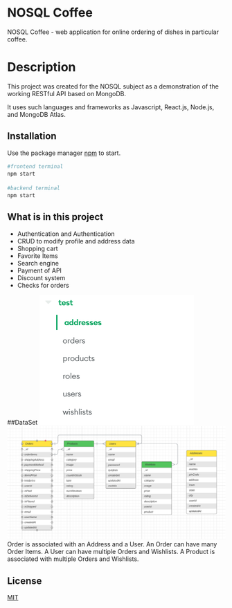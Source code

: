 # NOSQL Coffee

NOSQL Coffee - web application for online ordering of dishes in particular coffee.

# Description

This project was created for the NOSQL subject as a demonstration of the working RESTful API based on MongoDB.

It uses such languages and frameworks as Javascript, React.js, Node.js, and MongoDB Atlas.
## Installation

Use the package manager [npm]() to start.

```bash
#frontend terminal
npm start

#backend terminal
npm start
```

## What is in this project

- Authentication and Authentication
- CRUD to modify profile and address data
- Shopping cart
- Favorite Items
- Search engine
- Payment of API
- Discount system
- Checks for orders


##DataSet
![alt text](./frontend/src/assests/Screen2.png)
![alt text](./frontend/src/assests/DataSchema.png)
Order is associated with an Address and a User. An Order can have many Order Items. A User can have multiple Orders and Wishlists. A Product is associated with multiple Orders and Wishlists.


## License

[MIT](https://choosealicense.com/licenses/mit/)